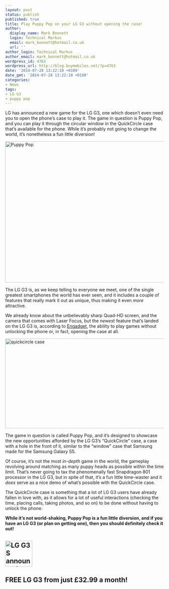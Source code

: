 ```yaml
---
layout: post
status: publish
published: true
title: Play Puppy Pop on your LG G3 without opening the case!
author:
  display_name: Mark Bonnett
  login: Technical Markus
  email: mark_bonnett@hotmail.co.uk
  url: ''
author_login: Technical Markus
author_email: mark_bonnett@hotmail.co.uk
wordpress_id: 4763
wordpress_url: http://blog.buymobiles.net/?p=4763
date: '2014-07-28 13:22:10 +0100'
date_gmt: '2014-07-28 13:22:10 +0100'
categories:
- News
tags:
- LG G3
- puppy pop
---
```

<p><b></b><span class="postStandFirst">LG has announced a new game for the LG G3, one which doesn&rsquo;t even need you to open the phone&rsquo;s case to play it. The game in question is Puppy Pop, and you can play it through the circular window in the QuickCircle case that&rsquo;s available for the phone. While it&rsquo;s probably not going to change the world, it&rsquo;s nonetheless a fun little diversion!</span></p>
<p><img class="aligncenter size-full wp-image-4764" alt="Puppy Pop" src="https://a1comms-blog-buymobiles.storage.googleapis.com/2014/07/BtS9aOgCYAANgf-.jpg" width="600" height="450" /></p>
<p>The LG G3 is, as we keep telling to everyone we meet, one of the single greatest smartphones the world has ever seen, and it includes a couple of features that really mark it out as unique, thus making it even <i>more</i> attractive.</p>
<p>We already know about the unbelievably sharp Quad-HD screen, and the camera that comes with Laser Focus, but the <i>newest</i> feature that&rsquo;s landed on the LG G3 is, according to <a href="http://www.engadget.com/2014/07/23/lg-quickcircle-case-game/">Engadget</a>, the ability to play games without unlocking the phone or, in fact, opening the case at all.</p>
<p><img class="aligncenter size-full wp-image-4765" alt="quickcircle case" src="https://a1comms-blog-buymobiles.storage.googleapis.com/2014/07/LG-G3-Quick-Circle-case.jpg" width="571" height="286" /></p>
<p>The game in question is called Puppy Pop, and it&rsquo;s designed to showcase the new opportunities afforded by the LG G3&rsquo;s &ldquo;QuickCircle&rdquo; case, a case with a hole in the front of it, similar to the &ldquo;window&rdquo; case that Samsung made for the Samsung Galaxy S5.</p>
<p>Of course, it&rsquo;s not the most <i>in-depth</i> game in the world, the gameplay revolving around matching as many puppy heads as possible within the time limit. That&rsquo;s never going to tax the phenomenally fast Snapdragon 801 processor in the LG G3, but in spite of that, it&rsquo;s a fun little time-waster and it <i>does</i> serve as a nice demo of what&rsquo;s possible with the QuickCircle case.</p>
<p>The QuickCircle case is something that a lot of LG G3 users have already fallen in love with, as it allows for a lot of useful interactions (checking the time, placing calls, taking photos, and so on) to be done without having to unlock the phone.</p>
<p><strong>While it&rsquo;s not world-shaking, Puppy Pop is a fun little diversion, and if you have an LG G3 (or plan on getting one), then you should definitely check it out!<br />
</strong></p>
<h2><strong><img class="wp-image-4620 alignleft" alt="LG G3 S announced" src="https://a1comms-blog-buymobiles.storage.googleapis.com/2014/07/LG-G3-S1.jpg" width="86" height="83" /></strong></h2>
<h2><strong>FREE LG G3 from just &pound;32.99 a month!</strong></h2>
